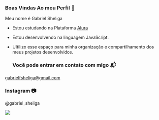 ### Boas Vindas Ao meu Perfil 🤍

Meu nome é Gabriel Sheliga

 - Estou estudando na Plataforma [Alura](https://alura.com.br)
 - Estou desenvolvendo na linguagem JavaScript.
 - Ultilizo esse espaço para minha organização e compartilhamento dos meus projetos desenvolvidos.

   ### Você pode entrar em contato com migo 📬

 gabrielfsheliga@gmail.com

   ### Instagram 📷

   @gabriel_sheliga


   ![](https://media.tenor.com/0wj4ApfUlWUAAAAM/whatever-bank-stare.gif)
